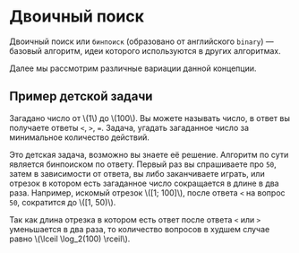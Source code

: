 # Двоичный поиск

Двоичный поиск или `бинпоиск` (образовано от английского `binary`) &mdash; базовый алгоритм, идеи которого используются в других алгоритмах. 

Далее мы рассмотрим различные вариации данной концепции.

## Пример детской задачи

Загадано число от \\(1\\) до \\(100\\). Вы можете называть число, в ответ вы получаете ответы `<`, `>`, `=`. Задача, угадать загаданное число за минимальное количество действий.

Это детская задача, возможно вы знаете её решение. Алгоритм по сути является бинпоиском по ответу. Первый раз вы спрашиваете про `50`, затем в зависимости от ответа, вы либо заканчиваете играть, или отрезок в котором есть загаданное число сокращается в длине в два раза. Например, искомый отрезок \\([1; 100]\\), после ответа `<` на вопрос `50`, сократится до \\([1, 50)\\).

Так как длина отрезка в котором есть ответ после ответа `<` или `>` уменьшается в два раза, то количество вопросов в худшем случае равно \\(\lceil \log_2(100) \rceil\\).